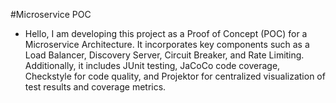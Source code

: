 #Microservice POC

* Hello, I am developing this project as a Proof of Concept (POC) for a Microservice Architecture. It incorporates key components such as a Load Balancer, Discovery Server, Circuit Breaker, and Rate Limiting. Additionally, it includes JUnit testing, JaCoCo code coverage, Checkstyle for code quality, and Projektor for centralized visualization of test results and coverage metrics.